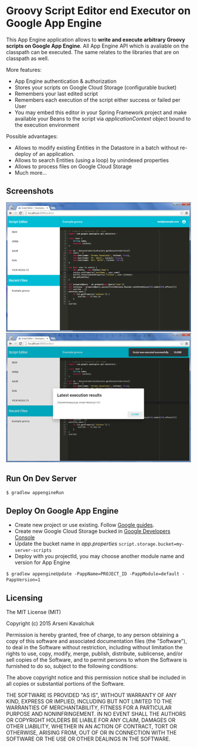 # Groovy Script Editor end Executor on Google App Engine #

This App Engine application allows to **write and execute arbitrary Groovy scripts on Google App Engine**.
All App Engine API which is avaliable on the classpath can be executed. The same relates to the libraries that are on classpath as well.

More features:
* App Engine authentication & authorization
* Stores your scripts on Google Cloud Storage (configurable bucket)
* Remembers your last edited script
* Remembers each execution of the script either success or failed per User
* You may embed this editor in your Spring Framework project and make available your Beans to the script via _applicationContext_ object bound to the execution environment

Possible advantages:
* Allows to modify existing Entities in the Datastore in a batch without re-deploy of an application.
* Allows to search Entities (using a loop) by unindexed properties
* Allows to process files on Google Cloud Storage
* Much more...

## Screenshots ##

![Alt text](/screen1.png?raw=true "Groovy Script Editor end Executor on Google App Engine")
![Alt text](/screen2.png?raw=true "Groovy Script Editor end Executor on Google App Engine")

## Run On Dev Server ##

```
$ gradlew appengineRun
```

## Deploy On Google App Engine ##

* Create new project or use existing. Follow [Google guides](https://cloud.google.com/appengine/docs).
* Create new Google Cloud Storage bucked in [Google Developers Console](https://console.developers.google.com)
* Update the bucket name in _app.properties_ ```script.storage.bucket=my-server-scripts```
* Deploy with you projectId, you may choose another module name and version for App Engine
```
$ gradlew appengineUpdate -PappName=PROJECT_ID -PappModule=default -PappVersion=1
```

## Licensing ##

The MIT License (MIT)

Copyright (c) 2015 Arseni Kavalchuk

Permission is hereby granted, free of charge, to any person obtaining a copy
of this software and associated documentation files (the "Software"), to deal
in the Software without restriction, including without limitation the rights
to use, copy, modify, merge, publish, distribute, sublicense, and/or sell
copies of the Software, and to permit persons to whom the Software is
furnished to do so, subject to the following conditions:

The above copyright notice and this permission notice shall be included in
all copies or substantial portions of the Software.

THE SOFTWARE IS PROVIDED "AS IS", WITHOUT WARRANTY OF ANY KIND, EXPRESS OR
IMPLIED, INCLUDING BUT NOT LIMITED TO THE WARRANTIES OF MERCHANTABILITY,
FITNESS FOR A PARTICULAR PURPOSE AND NONINFRINGEMENT. IN NO EVENT SHALL THE
AUTHORS OR COPYRIGHT HOLDERS BE LIABLE FOR ANY CLAIM, DAMAGES OR OTHER
LIABILITY, WHETHER IN AN ACTION OF CONTRACT, TORT OR OTHERWISE, ARISING FROM,
OUT OF OR IN CONNECTION WITH THE SOFTWARE OR THE USE OR OTHER DEALINGS IN
THE SOFTWARE.
